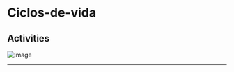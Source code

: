# Ciclos-de-vida
Activities
-----------------------------------------------------------------------
![image](https://github.com/gonzalolater/Ciclos-de-vida/assets/42863568/ff776f72-9afe-4b22-94bb-d1baa18d9bfc)

-----------------------------------------------------------------------
